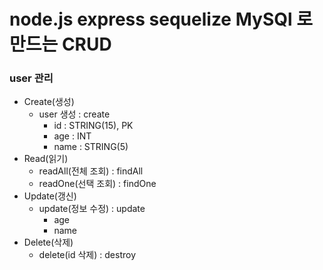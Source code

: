 # node.js express sequelize  MySQl 로 만드는 CRUD

### user 관리

* Create(생성)
  * user 생성 : create
    * id : STRING(15), PK
    * age : INT
    * name : STRING(5)
* Read(읽기)
  * readAll(전체 조회) : findAll
  * readOne(선택 조회) : findOne
* Update(갱신)
  * update(정보 수정) : update
    * age
    * name
* Delete(삭제)
  * delete(id 삭제) : destroy

